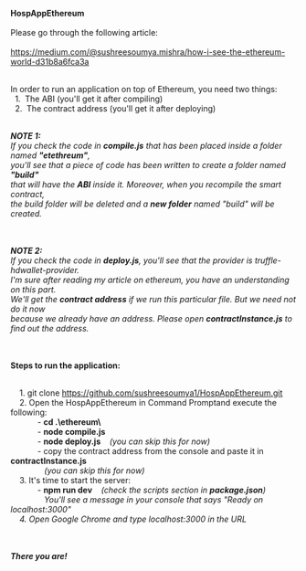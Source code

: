 <b>HospAppEthereum </b><br/><br/>
Please go through the following article:<br/><br/>
https://medium.com/@sushreesoumya.mishra/how-i-see-the-ethereum-world-d31b8a6fca3a <br/><br/>

In order to run an application on top of Ethereum, you need two things:<br/>
&nbsp;&nbsp;1.&nbsp; The ABI (you'll get it after compiling)<br/>
&nbsp;&nbsp;2.&nbsp; The contract address (you'll get it after deploying)<br/><br/>

<b><i>NOTE 1:</i></b><br/>
<i>
If you check the code in <b>compile.js</b> that has been placed inside a folder named <b>"etethreum"</b>,<br/>
you'll see that a piece of code has been written to create a folder named <b>"build"</b><br/>
that will have the <b>ABI</b> inside it. Moreover, when you recompile the smart contract, <br/>
the build folder will be deleted and a <b>new folder</b> named "build" will be created.
</i>

<br/><br/>
<b><i>NOTE 2:</i></b><br/>
<i>
If you check the code in <b>deploy.js</b>, you'll see that the provider is truffle-hdwallet-provider.<br/>
I'm sure after reading my article on ethereum, you have an understanding on this part.<br/>
We'll get the <b>contract address</b> if we run this particular file. But we need not do it now <br/>
because we already have an address. Please open <b>contractInstance.js</b> to find out the address.<br/>
</i>
<br/><br/>

<b>Steps to run the application: </b><br/><br/>

&nbsp; &nbsp; 1.&nbsp;git clone https://github.com/sushreesoumya1/HospAppEthereum.git<br/>
&nbsp; &nbsp; 2.&nbsp;Open the HospAppEthereum in Command Promptand execute the following:<br/>
&nbsp; &nbsp; &nbsp; &nbsp; &nbsp; &nbsp; - <b>cd .\ethereum\ </b><br/>
&nbsp; &nbsp; &nbsp; &nbsp; &nbsp; &nbsp; - <b>node compile.js</b><br/>
&nbsp; &nbsp; &nbsp; &nbsp; &nbsp; &nbsp; - <b>node deploy.js</b> &nbsp; &nbsp;<i>(you can skip this for now)</i><br/>
&nbsp; &nbsp; &nbsp; &nbsp; &nbsp; &nbsp; - copy the contract address from the console and paste it in <b>contractInstance.js</b> <br/>
&nbsp; &nbsp; &nbsp; &nbsp; &nbsp; &nbsp;  &nbsp; &nbsp;<i>(you can skip this for now)</i><br/>
&nbsp; &nbsp; 3.&nbsp;It's time to start the server:<br/>
&nbsp; &nbsp; &nbsp; &nbsp; &nbsp; &nbsp; - <b>npm run dev</b> &nbsp; &nbsp;<i>(check the scripts section in <b>package.json</b>)</i><br/>
&nbsp; &nbsp; &nbsp; &nbsp; &nbsp; &nbsp;  &nbsp; &nbsp;<i>You'll see a message in your console that says "Ready on localhost:3000"<i><br/>
&nbsp; &nbsp; 4.&nbsp;Open Google Chrome and type localhost:3000 in the URL <br/>

<br/><br/><b>There you are!</b>



